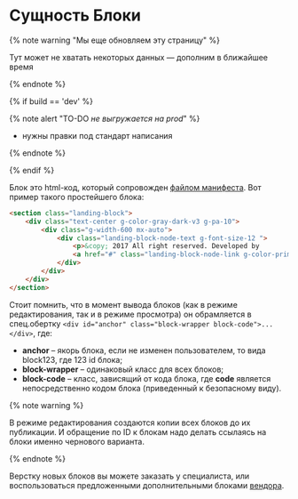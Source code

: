 # Сущность Блоки

{% note warning "Мы еще обновляем эту страницу" %}

Тут может не хватать некоторых данных — дополним в ближайшее время

{% endnote %}

{% if build == 'dev' %}

{% note alert "TO-DO _не выгружается на prod_" %}

- нужны правки под стандарт написания

{% endnote %}

{% endif %}

Блок это html-код, который сопровожден [файлом манифеста](./manifest.md). Вот пример такого простейшего блока:

```html
<section class="landing-block">
    <div class="text-center g-color-gray-dark-v3 g-pa-10">
        <div class="g-width-600 mx-auto">
            <div class="landing-block-node-text g-font-size-12 ">
                <p>&copy; 2017 All right reserved. Developed by
                <a href="#" class="landing-block-node-link g-color-primary">Bitrix24</a></p>
            </div>
        </div>
    </div>
</section>
```

Стоит помнить, что в момент вывода блоков (как в режиме редактирования, так и в режиме просмотра) он обрамляется в спец.обертку `<div id="anchor" class="block-wrapper block-code">...</div>`, где:

- **anchor** – якорь блока, если не изменен пользователем, то вида block123, где 123 id блока;
- **block-wrapper** – одинаковый класс для всех блоков;
- **block-code** – класс, зависящий от кода блока, где **code** является непосредственно кодом блока (приведенный к безопасному виду).

{% note warning %}

В режиме редактирования создаются копии всех блоков до их публикации. И обращение по ID к блокам надо делать ссылаясь на блоки именно чернового варианта.

{% endnote %}

Верстку новых блоков вы можете заказать у специалиста, или воспользоваться предложенными дополнительными блоками [вендора](https://htmlstream.com/preview/unify-v2.6/unify-main/shortcodes/index.html).